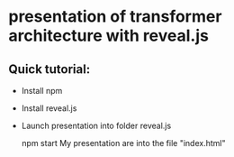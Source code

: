 ﻿# presentation of transformer architecture with reveal.js 
 
 ## Quick tutorial: 
 - Install npm
 - Install reveal.js
 - Launch presentation into folder reveal.js

	npm start 
 My presentation are into the file "index.html"
